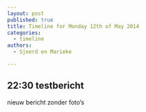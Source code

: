 ```yaml
---
layout: post
published: true
title: Timeline for Monday 12th of May 2014
categories:
  - timeline
authors:
  - Sjoerd en Marieke

---
```


## 22:30 testbericht
nieuw bericht zonder foto’s